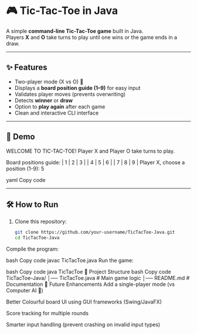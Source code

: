 # 🎮 Tic-Tac-Toe in Java

A simple **command-line Tic-Tac-Toe game** built in Java.  
Players **X** and **O** take turns to play until one wins or the game ends in a draw.  

---

## ✨ Features
- Two-player mode (X vs O) 👫
- Displays a **board position guide (1–9)** for easy input
- Validates player moves (prevents overwriting)
- Detects **winner** or **draw**
- Option to **play again** after each game
- Clean and interactive CLI interface

---

## 📸 Demo
WELCOME TO TIC-TAC-TOE!
Player X and Player O take turns to play.

Board positions guide:
| 1 | 2 | 3 |
| 4 | 5 | 6 |
| 7 | 8 | 9 |
Player X, choose a position (1-9): 5

yaml
Copy code

---

## 🛠️ How to Run
1. Clone this repository:
   ```bash
   git clone https://github.com/your-username/TicTacToe-Java.git
   cd TicTacToe-Java
Compile the program:

bash
Copy code
javac TicTacToe.java
Run the game:

bash
Copy code
java TicTacToe
📂 Project Structure
bash
Copy code
TicTacToe-Java/
│── TicTacToe.java   # Main game logic
│── README.md        # Documentation
🚀 Future Enhancements
Add a single-player mode (vs Computer AI 🤖)

Better Colourful board UI using GUI frameworks (Swing/JavaFX)

Score tracking for multiple rounds

Smarter input handling (prevent crashing on invalid input types)
